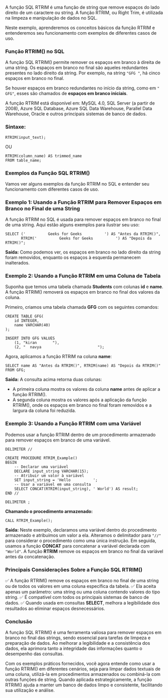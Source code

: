 A função SQL RTRIM é uma função de string que remove espaços do lado direito de um caractere ou string. A função RTRIM, ou Right Trim, é utilizada na limpeza e manipulação de dados no SQL.

Neste exemplo, aprenderemos os conceitos básicos da função RTRIM e entenderemos seu funcionamento com exemplos de diferentes casos de uso.

### **Função RTRIM() no SQL**

A função SQL RTRIM() permite remover os espaços em branco à direita de uma string. Os espaços em branco no final são aqueles redundantes presentes no lado direito da string. Por exemplo, na string `"GFG "`, há cinco espaços em branco no final.

Se houver espaços em branco redundantes no início da string, como em `" GFG"`, esses são chamados de **espaços em branco iniciais**.

A função RTRIM está disponível em: MySQL 4.0, SQL Server (a partir de 2008), Azure SQL Database, Azure SQL Data Warehouse, Parallel Data Warehouse, Oracle e outros principais sistemas de banco de dados.

### **Sintaxe:**

```
RTRIM(input_text);
```

OU

```
RTRIM(column_name) AS trimmed_name  
FROM table_name;
```

### **Exemplos da Função SQL RTRIM()**

Vamos ver alguns exemplos da função RTRIM no SQL e entender seu funcionamento com diferentes casos de uso.

### **Exemplo 1: Usando a Função RTRIM para Remover Espaços em Branco no Final de uma String**

A função RTRIM no SQL é usada para remover espaços em branco no final de uma string. Aqui estão alguns exemplos para ilustrar seu uso:

```
SELECT ('          Geeks for Geeks          ') AS "Antes da RTRIM()", 
       RTRIM('          Geeks for Geeks          ') AS "Depois da RTRIM()";
```

**Saída:** Como podemos ver, os espaços em branco no lado direito da string foram removidos, enquanto os espaços à esquerda permanecem inalterados.

### **Exemplo 2: Usando a Função RTRIM em uma Coluna de Tabela**

Suponha que temos uma tabela chamada **Students** com colunas **id** e **name**. A função RTRIM() removerá os espaços em branco no final dos valores da coluna.

Primeiro, criamos uma tabela chamada **GFG** com os seguintes comandos:

```
CREATE TABLE GFG(
    id INTEGER, 
    name VARCHAR(40)
);

INSERT INTO GFG VALUES 
    (1, "kiran       "), 
    (2, "  navya                         ");
```

Agora, aplicamos a função RTRIM na coluna **name**:

```
SELECT name AS "Antes da RTRIM()", RTRIM(name) AS "Depois da RTRIM()" FROM GFG;
```

**Saída:** A consulta acima retorna duas colunas:

- A primeira coluna mostra os valores da coluna **name** antes de aplicar a função RTRIM().
- A segunda coluna mostra os valores após a aplicação da função RTRIM(), onde os espaços em branco no final foram removidos e a largura da coluna foi reduzida.

### **Exemplo 3: Usando a Função RTRIM com uma Variável**

Podemos usar a função RTRIM dentro de um procedimento armazenado para remover espaços em branco de uma variável.

```
DELIMITER //

CREATE PROCEDURE RTRIM_Example()
BEGIN
    -- Declarar uma variável
    DECLARE input_string VARCHAR(15);
    -- Atribuir um valor à variável
    SET input_string = 'Hello          ';
    -- Usar a variável em uma consulta
    SELECT CONCAT(RTRIM(input_string), ' World') AS result;
END //

DELIMITER ;
```

**Chamando o procedimento armazenado:**

```
CALL RTRIM_Example();
```

**Saída:** Neste exemplo, declaramos uma variável dentro do procedimento armazenado e atribuímos um valor a ela. Alteramos o delimitador para `"//"` para considerar o procedimento como uma única instrução. Em seguida, usamos a função **CONCAT** para concatenar a variável declarada com `"World"`. A função **RTRIM** remove os espaços em branco no final da variável antes da concatenação.

### **Principais Considerações Sobre a Função SQL RTRIM()**

✅ A função RTRIM() remove os espaços em branco no final de uma string ou de todos os valores em uma coluna específica da tabela. 
✅ Ela aceita apenas um parâmetro: uma string ou uma coluna contendo valores do tipo string. 
✅ É compatível com todos os principais sistemas de banco de dados. 
✅ Quando usada em consultas **SELECT**, melhora a legibilidade dos resultados ao eliminar espaços desnecessários.

### **Conclusão**

A função SQL RTRIM() é uma ferramenta valiosa para remover espaços em branco no final das strings, sendo essencial para tarefas de limpeza e preparação de dados. Ao melhorar a legibilidade e a consistência dos dados, ela aprimora tanto a integridade das informações quanto o desempenho das consultas.

Com os exemplos práticos fornecidos, você agora entende como usar a função RTRIM() em diferentes cenários, seja para limpar dados textuais de uma coluna, utilizá-la em procedimentos armazenados ou combiná-la com outras funções de string. Quando aplicada estrategicamente, a função RTRIM() ajuda a manter um banco de dados limpo e consistente, facilitando sua utilização e análise.
